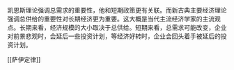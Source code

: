 凯恩斯理论强调总需求的重要性，他和短期政策更有关联。而新古典主要经济理论强调总供给的重要性对长期经济更为重要。这大概是当代主流经济学家的主流观点。长期来看，经济规模的大小取决于总供给。短期来看，总需求可能改变，企业对前景悲观时，会延后一些投资计划，等经济好转时，企业会回头着手被延后的投资计划。

[[萨伊定律]]